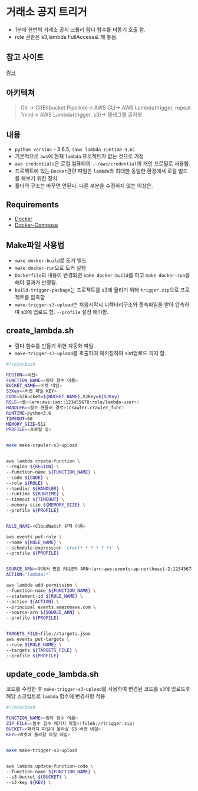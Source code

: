 # 거래소 공지 트리거

* 1분에 한번씩 거래소 공지 크롤러 람다 함수를 비동기 호출 함.
* role 권한은 s3,lambda FullAccess로 해 놓음.

## 참고 사이트
[링크](http://robertorocha.info/setting-up-a-selenium-web-scraper-on-aws-lambda-with-python/)


## 아키텍쳐
>Git -> CI(Bitbucket Pipeline)-> AWS CLI-> AWS Lambda(trigger, repeat 1min)-> AWS Lambda(trigger, s3)-> 텔레그램 공지봇


## 내용
* `python version` - 3.6.5, `(aws lambda runtime-3.6)`
* 기본적으로 `aws`에 현재 `lambda` 프로젝트가 없는 것으로 가정
* `aws credentials`은 로컬 컴퓨터의 `.~/aws/credential`의 개인 프로필로 사용함.
* 프로젝트에 있는 `Docker`관련 파일은 `lambda`와 최대한 동일한 환경에서 로컬 빌드를 해보기 위한 장치
* 폴더의 구조는 바꾸면 안된다. 다른 부분을 수정하지 않는 이상은.
 
 
## Requirements
* [Docker](https://docs.docker.com/install/)
* [Docker-Compose](https://docs.docker.com/compose/install/#install-compose)


## Make파일 사용법
* `make docker-build`로 도커 빌드
* `make docker-run`으로 도커 실행
* `Dockerfile`의 내용이 변경되면 `make docker-build`를 하고 `make docker-run`을 해야 결과가 반영됨.
* `build-trigger-package`는 프로젝트를 s3에 올리기 위해 `trigger.zip`으로 프로젝트를 압축함
* `make-trigger-s3-upload`는 처음시작시 디렉터리구조와 종속파일을 받아 압축하여 s3에 업로드 함. `--profile` 설정 해야함.


## create_lambda.sh
* 람다 함수를 만들기 위한 자동화 파일.
* `make-trigger-s3-upload`를 호출하여 패키징하여 `s3`d업로드 까지 함.
```bash
#!/bin/bash

REGION=<리전>
FUNCTION_NAME=<람다 함수 이름>
BUCKET_NAME=<버켓 네임>
S3Key=<버켓 파일 KEY>
CODE=S3Bucket=${BUCKET_NAME},S3Key=${S3Key}
ROLE=<롤>(arn:aws:iam::123455678:role/lambda-user>)
HANDLER=<함수 핸들러 경로>(crawler.crawler_func)
RUNTIME=python3.6
TIMEOUT=60
MEMORY_SIZE=512
PROFILE=<프로필 명>


make make-crawler-s3-upload


aws lambda create-function \
--region ${REGION} \
--function-name ${FUNCTION_NAME} \
--code ${CODE} \
--role ${ROLE} \
--handler ${HANDLER} \
--runtime ${RUNTIME} \
--timeout ${TIMEOUT} \
--memory-size ${MEMORY_SIZE} \
--profile ${PROFILE}


RULE_NAME=<CloudWatch 규칙 이름>

aws events put-rule \
--name ${RULE_NAME} \
--schedule-expression 'cron(* * * * ? *)' \
--profile ${PROFILE}


SOURCE_ARN=<위에서 만든 RULE의 ARN>(arn:aws:events:ap-northeast-2:123456789:rule/${RULE_NAME})
ACTION='lambda:*'

aws lambda add-permission \
--function-name ${FUNCTION_NAME} \
--statement-id ${RULE_NAME} \
--action ${ACTION} \
--principal events.amazonaws.com \
--source-arn ${SOURCE_ARN} \
--profile ${PROFILE}


TARGETS_FILE=file://targets.json
aws events put-targets \
--rule ${RULE_NAME} \
--targets ${TARGETS_FILE} \
--profile ${PROFILE}

```


## update_code_lambda.sh
코드를 수정한 후 `make-trigger-s3-upload`를 사용하여 변경된 코드를 `s3`에 업로드후
해당 스크립트로 `lambda` 함수에 변경사항 적용
```bash
#!/bin/bash

FUNCTION_NAME=<람다 함수 이름>
ZIP_FILE=<람수 함수 패키지 파일>(fileb://trigger.zip)
BUCKET=<패키지 파일이 올라갈 S3 버켓 네임>
KEY=<버켓에 올라갈 파일 네임>


make make-trigger-s3-upload


aws lambda update-function-code \
--function-name ${FUNCTION_NAME} \
--s3-bucket ${BUCKET} \
--s3-key ${KEY} \

```